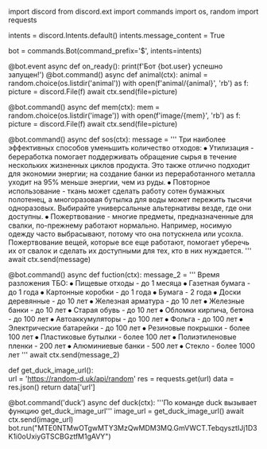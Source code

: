 import discord
from discord.ext import commands
import os, random
import requests

intents = discord.Intents.default()
intents.message_content = True

bot = commands.Bot(command_prefix='$', intents=intents)

@bot.event
async def on_ready():
    print(f'Бот {bot.user} успешно запущен!')
@bot.command()
async def animal(ctx):
    animal = random.choice(os.listdir('animal'))
    with open(f'animal/{animal}', 'rb') as f:
        picture = discord.File(f)
    await ctx.send(file=picture)

@bot.command()
async def mem(ctx):
    mem = random.choice(os.listdir('image'))
    with open(f'image/{mem}', 'rb') as f:
        picture = discord.File(f)
    await ctx.send(file=picture)

@bot.command()
async def sos(ctx):
    message = '''
    Три наиболее эффективных способов уменьшить количество отходов:
    ⦁ Утилизация - береработка помогает поддерживать обращение сырья в течение нескольких жизненных циклов продукта. Это также отлично подходит для экономии энергии; на создание банки из переработанного металла уходит на 95% меньше энергии, чем из руды.
    ⦁ Повторное использование - ткань может сделать работу сотен бумажных полотенец, а многоразовая бутылка для воды может пережить тысячи одноразовых. Выбирайте универсальные альтернативы везде, где они доступны.
    ⦁ Пожертвование - многие предметы, предназначенные для свалки, по-прежнему работают нормально. Например, носимую одежду часто выбрасывают, потому что она потускнела или усохла. Пожертвование вещей, которые все еще работают, помогает уберечь их от свалок и сделать их доступными для тех, кто в них нуждается.
    '''
    await ctx.send(message)





@bot.command()
async def fuction(ctx):
    message_2 = '''
    Время разложения ТБО:
    ⦁ Пищевые отходы - до 1 месяца 
    ⦁ Газетная бумага - до 1 года
    ⦁ Картонные коробки - до 1 года
    ⦁ Бумага - 2 года 
    ⦁ Доски деревянные - до 10 лет
    ⦁ Железная арматура - до 10 лет
    ⦁ Железные банки - до 10 лет
    ⦁ Старая обувь - до 10 лет 
    ⦁ Обломки кирпича, бетона - до 100 лет 
    ⦁ Автоаккумуляторы - до 100 лет 
    ⦁ Фольга - до 100 лет 
    ⦁ Электрические батарейки - до 100 лет 
    ⦁ Резиновые покрышки - более 100 лет 
    ⦁ Пластиковые бутылки - более 100 лет
    ⦁ Полиэтиленовые пленки - 200 лет
    ⦁ Алюминиевые банки - 500 лет
    ⦁ Стекло - более 1000 лет
    '''
    await ctx.send(message_2)


def get_duck_image_url():    
    url = 'https://random-d.uk/api/random'
    res = requests.get(url)
    data = res.json()
    return data['url']


@bot.command('duck')
async def duck(ctx):
    '''По команде duck вызывает функцию get_duck_image_url'''
    image_url = get_duck_image_url()
    await ctx.send(image_url)
bot.run("MTE0NTMwOTgwMTY3MzQwMDM3MQ.GmVWCT.TebqysztIJj1D3K1i0oUxiyGTSCBGztfM1gAVY")
